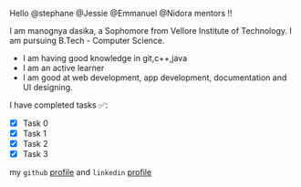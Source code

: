 Hello @stephane @Jessie @Emmanuel @Nidora mentors !!

I am manognya dasika, a Sophomore from Vellore Institute of Technology. I am pursuing B.Tech - Computer Science. 

- I am having good knowledge in git,c++,java
- I am an active learner
- I am good at web development, app development, documentation and UI designing.  

I have completed tasks ✅:

- [x] Task 0 
- [x] Task 1
- [x] Task 2
- [x] Task 3 

my `github` [profile](https://github.com/manognyaa) and `linkedin` [profile](https://www.linkedin.com/in/manognya-dasika-89396b1b7/)
